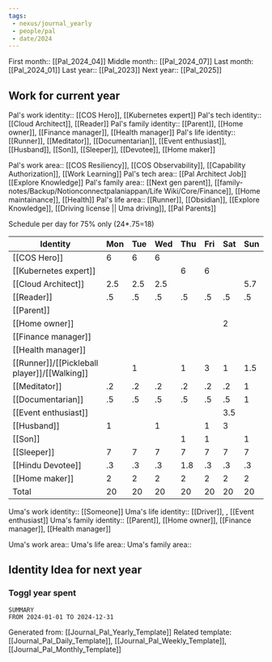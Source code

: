 ```yaml
---
tags:
 - nexus/journal_yearly
 - people/pal
 - date/2024
---
```


First month:: [[Pal_2024_04]]
Middle month:: [[Pal_2024_07]]
Last month: [[Pal_2024_01]]
Last year::  [[Pal_2023]] 
Next year::  [[Pal_2025]] 

## Work for current year 

Pal's work identity:: [[COS Hero]], [[Kubernetes expert]]
Pal's tech identity::  [[Cloud Architect]], [[Reader]]
Pal's family identity:: [[Parent]], [[Home owner]], [[Finance manager]], [[Health manager]]
Pal's life identity:: [[Runner]], [[Meditator]], [[Documentarian]],  [[Event enthusiast]], [[Husband]], [[Son]], [[Sleeper]], [[Devotee]], [[Home maker]]

Pal's work area:: [[COS Resiliency]], [[COS Observability]], [[Capability Authorization]], [[Work Learning]] 
Pal's tech area:: [[Pal Architect Job]] [[Explore Knowledge]] 
Pal's family area:: [[Next gen parent]], [[family-notes/Backup/Notionconnectpalaniappan/Life Wiki/Core/Finance]], [[Home maintainance]], [[Health]] 
Pal's life area:: [[Runner]], [[Obsidian]], [[Explore Knowledge]], [[Driving license || Uma driving]], [[Pal Parents]] 

Schedule per day for 75% only (24*.75=18)

| Identity                                     | Mon | Tue | Wed | Thu | Fri | Sat | Sun | Sum  | %                     |
| -------------------------------------------- | --- | --- | --- | --- | --- | --- | --- | ---- | --------------------- |
| [[COS Hero]]                                 | 6   | 6   | 6   |     |     |     |     | 18   | 12.857142857142857143 |
| [[Kubernetes expert]]                        |     |     |     | 6   | 6   |     |     | 6    | 4.2857142857142857143 |
| [[Cloud Architect]]                          | 2.5 | 2.5 | 2.5 |     |     |     | 5.7 | 17.7 | 12.642857142857142857 |
| [[Reader]]                                   | .5  | .5  | .5  | .5  | .5  | .5  | .5  | 3.5  | 2.5                   |
| [[Parent]]                                   |     |     |     |     |     |     |     | 0    | 0                     |
| [[Home owner]]                               |     |     |     |     |     | 2   |     | 2    | 1.4285714285714285714 |
| [[Finance manager]]                          |     |     |     |     |     |     |     | 0    | 0                     |
| [[Health manager]]                           |     |     |     |     |     |     |     | 0    | 0                     |
| [[Runner]]/[[Pickleball player]]/[[Walking]] |     | 1   |     | 1   | 3   | 1   | 1.5 | 7.5  | 5.3571428571428571429 |
| [[Meditator]]                                | .2  | .2  | .2  | .2  | .2  | .2  | 1   | 2.2  | 1.5714285714285714286 |
| [[Documentarian]]                            | .5  | .5  | .5  | .5  | .5  | .5  | 1   | 4    | 2.8571428571428571429 |
| [[Event enthusiast]]                         |     |     |     |     |     | 3.5 |     | 3.5  | 2.5                   |
| [[Husband]]                                  | 1   |     | 1   |     | 1   | 3   |     | 6    | 4.2857142857142857143 |
| [[Son]]                                      |     |     |     | 1   | 1   |     | 1   | 3    | 2.1428571428571428571 |
| [[Sleeper]]                                  | 7   | 7   | 7   | 7   | 7   | 7   | 7   | 49   | 35                    |
| [[Hindu Devotee]]                            | .3  | .3  | .3  | 1.8 | .3  | .3  | .3  | 3.6  | 2.5714285714285714286 |
| [[Home maker]]                               | 2   | 2   | 2   | 2   | 2   | 2   | 2   | 14   | 10                    |
| Total                                        | 20  | 20  | 20  | 20  | 20  | 20  | 20  | 140  | 100                   |
<!-- TBLFM: @>$2..@>$>=sum(@I..@-1) -->
<!-- TBLFM: @2$9..@>$9=sum($2..$-1) -->
<!-- TBLFM: @2$>..@>$>=if($-1==0, 0, (($9/@>$9)*100)) -->


Uma's work identity:: [[Someone]]
Uma's life identity:: [[Driver]], , [[Event enthusiast]]
Uma's family identity:: [[Parent]], [[Home owner]], [[Finance manager]], [[Health manager]]

Uma's work area::
Uma's life area::
Uma's family area:: 



## Identity Idea for next year



### Toggl year spent
```toggl
SUMMARY
FROM 2024-01-01 TO 2024-12-31
```

Generated from:  [[Journal_Pal_Yearly_Template]]
Related template: [[Journal_Pal_Daily_Template]], [[Journal_Pal_Weekly_Template]], [[Journal_Pal_Monthly_Template]]